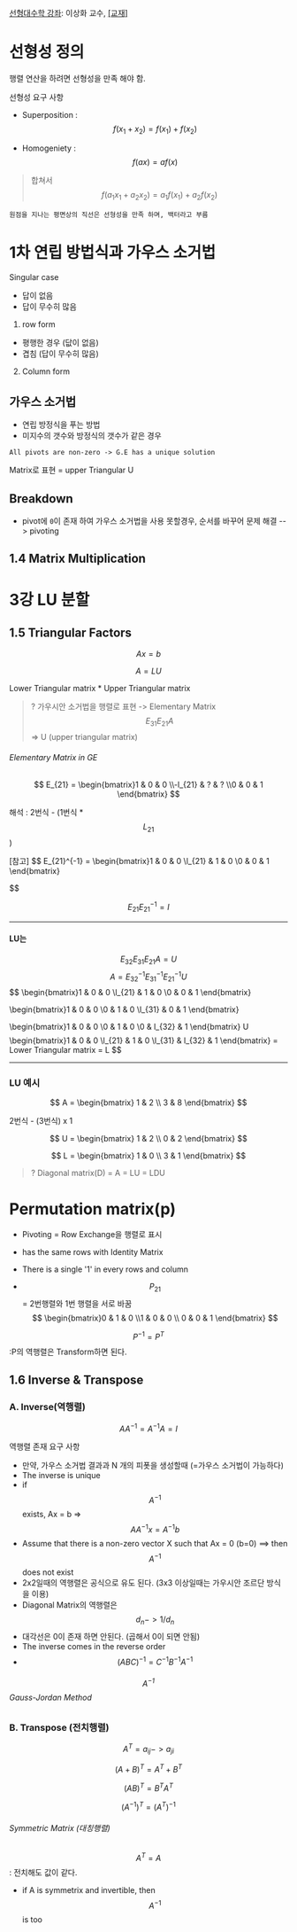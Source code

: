 [선형대수학 강좌](https://www.youtube.com/playlist?list=PLSN_PltQeOyjDGSghAf92VhdMBeaLZWR3): 이상화 교수, [[교재]](http://www.kocw.net/home/search/kemView.do?kemId=977757)


# 선형성 정의

행렬 연산을 하려면 선형성을 만족 해야 함.

선형성 요구 사항
- Superposition : $$f(x_1 + x_2) = f(x_1) + f(x_2) $$

- Homogeniety : $$ f(ax) = a f(x) $$

> 합쳐서 $$ f(a_1 x_1 + a_2 x_2) = a_1 f(x_1) + a_2 f(x_2) $$

`원점을 지나는 평면상의 직선은 선형성을 만족 하며, 백터라고 부름`

# 1차 연립 방법식과 가우스 소거법

Singular case
- 답이 없음
- 답이 무수히 많음

1. row form
- 평행한 경우 (닶이 없음)
- 겹침 (답이 무수히 많음)

2. Column form 

## 가우스 소거법
- 연립 방정식을 푸는 방법
- 미지수의 갯수와 방정식의 갯수가 같은 경우

`All pivots are non-zero -> G.E has a unique solution`

Matrix로 표현 = upper Triangular U

## Breakdown

- pivot에 `0`이 존재 하여 가우스 소거법을 사용 못할경우, 순서를 바꾸어 문제 해결 --> pivoting 

## 1.4 Matrix Multiplication


# 3강 LU 분할

## 1.5 Triangular Factors

$$ A x = b $$

$$ A = LU $$

Lower Triangular matrix * Upper Triangular matrix

> ? 가우시안 소거법을 행렬로 표현 -> Elementary Matrix $$ E_{31}E_{21} A $$ => U (upper triangular matrix)

###### Elementary Matrix in GE

$$
E_{21} = \begin{bmatrix}1 & 0 & 0 \\-l_{21} & ? & ? \\0 & 0 & 1 \end{bmatrix}
$$

해석 : 2번식 - (1번식 * $$L_{21}$$)



[참고]
$$
E_{21}^{-1} = \begin{bmatrix}1 & 0 & 0 \\l_{21} & 1 & 0 \\0 & 0 & 1 \end{bmatrix}

$$

$$ E_{21}E_{21}^{-1} = I $$

---

#### LU는

$$
E_{32}E_{31}E_{21}A = U
$$
$$
A = E_{32}^{-1}E_{31}^{-1}E_{21}^{-1} U
$$
$$
\begin{bmatrix}1 & 0 & 0 \\l_{21} & 1 & 0 \\0 & 0 & 1 \end{bmatrix}

\begin{bmatrix}1 & 0 & 0 \\0 & 1 & 0 \\l_{31} & 0 & 1 \end{bmatrix}

\begin{bmatrix}1 & 0 & 0 \\0 & 1 & 0 \\0 & l_{32} & 1 \end{bmatrix} U
$$
$$
\begin{bmatrix}1 & 0 & 0 \\l_{21} & 1 & 0 \\l_{31} & l_{32} & 1 \end{bmatrix}
= Lower Triangular matrix = L
$$

---
### LU 예시

$$
A = \begin{bmatrix} 1 & 2 \\ 3 & 8 \end{bmatrix}
$$

2번식 - (3번식) x 1

$$
U = \begin{bmatrix} 1 & 2 \\ 0 & 2 \end{bmatrix}
$$

$$
L = \begin{bmatrix} 1 & 0 \\ 3 & 1 \end{bmatrix}
$$




> ? Diagonal matrix(D) = A = LU = LDU


# Permutation matrix(p)
- Pivoting = Row Exchange을 행렬로 표시

- has the same rows with Identity Matrix
- There is a single '1' in every rows and column


- $$P_{21} $$ = 2번행렬와 1번 행렬을 서로 바꿈
$$
\begin{bmatrix}0 & 1 & 0 \\1 & 0 & 0 \\ 0 & 0 & 1 \end{bmatrix}
$$

$$P^{-1} = P^{T} $$ :P의 역행렬은 Transform하면 된다.


## 1.6 Inverse & Transpose

### A. Inverse(역행렬)

$$ AA^{-1} = A^{-1}A = I $$

역행렬 존재 요구 사항
- 만약, 가우스 소거법 결과과 N 개의 피폿을 생성할때 (=가우스 소거법이 가능하다)
- The inverse is unique
- if $$ A^{-1} $$ exists, Ax = b => $$AA^{-1}x = A^{-1}b $$
- Assume that there is a non-zero vector X such that Ax = 0 (b=0) ==> then $$ A^{-1} $$ does not exist 
- 2x2일때의 역행렬은 공식으로 유도 된다. (3x3 이상일때는 가우시안 조르단 방식을 이용)
- Diagonal Matrix의 역행렬은 $$ d_n -> 1/d_n $$
- 대각선은 0이 존재 하면 안된다. (곱해서 0이 되면 안됨)
- The inverse comes in the reverse order
- $$ (ABC)^{-1} = C^{-1}B^{-1}A^{-1} $$

###### $$A^{-1}$$ Gauss-Jordan Method

### B. Transpose (전치행렬)
$$ A^T = a_{ij} -> a_{ji} $$

$$ (A+B)^T = A^T + B^T$$

$$ (AB)^T = B^TA^T$$

$$(A^{-1})^T = (A^T)^{-1} $$



###### Symmetric Matrix (대칭행렬)
$$ A^T = A $$ : 전치해도 값이 같다.

- if A is symmetrix and invertible, then $$ A^{-1}$$ is too



























